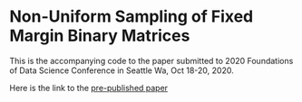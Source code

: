 # Non-Uniform Sampling of Fixed Margin Binary Matrices 

This is the accompanying code to the paper submitted to 2020 Foundations of Data Science Conference in Seattle Wa, Oct 18-20, 2020.

Here is the link to the [pre-published paper]()
